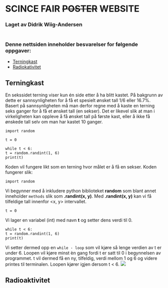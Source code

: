 # SCINCE FAIR ~~POSTER~~ WEBSITE
### Laget av Didrik Wiig-Andersen <br></br>

### Denne nettsiden inneholder besvarelser for følgende oppgaver:
- [Terningkast](#Terningkast)
- [Radiokativitet](#Radioaktivitet)

## Terningkast
En sekssidet terning viser kun én side etter å ha blitt kastet. På bakgrunn av dette er sannsynligheten for å få et spesielt ønsket tall 1/6 eller 16.7%. Basert på sannsynligheten må man derfor regne med å kaste en terning seks ganger for å få et ønsket tall (en sekser). Det er likevel slik at man i virkeligheten kan oppleve å få ønsket tall på første kast, eller å ikke få ønskede tall selv om man har kastet 10 ganger. 

```
import random

t = 0

while t < 6:
t = random.randint(1, 6)
print(t)
```

Koden vil fungere likt som en terning hvor målet er å få en sekser. Koden fungerer slik: 

```
import random
```
Vi begynner med å inkludere python biblioteket **random** som blant annet inneholder `methods` slik som **.randint(x, y)**. Med **.randint(x, y)** kan vi få tilfeldige tall innenfor <x, y> intervallet. 

```
t = 0
```
Vi lager en variabel (int) med navn **t** og setter dens verdi til 0. 

```
while t < 6:
t = random.randint(1, 6)
print(t)
```
Vi setter dermed opp en `while - loop` som vil kjøre så lenge verdien av t er under 6. Loopen vil kjøre minst èn gang fordi t er satt til 0 i begynnelsen av programmet. t vil dermed få en ny, tilfeldig, verdi mellom 1 og 6 og videre printes til terminalen. Loopen kjører igjen dersom t < 6.
![](MEDIA/holed-cube.png)

## Radioaktivitet








